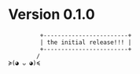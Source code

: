 # Version 0.1.0

```text
         +------------------------+
         | the initial release!!! |
         +------------------------+
        /
≽(◕ ᴗ ◕)≼
```
